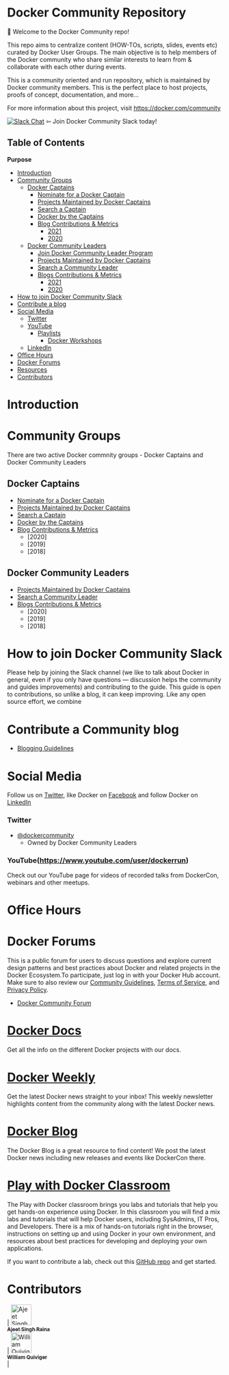 # Docker Community Repository

👋 Welcome to the Docker Community repo! 

This repo aims to centralize content (HOW-TOs, scripts, slides, events etc) curated by Docker User Groups. The main objective is to help members of the Docker community who share similar interests to learn from & collaborate with each other during events. 

This is a community oriented and run repository, which is maintained by Docker community members. This is the perfect place to host projects, proofs of concept, documentation, and more...

For more information about this project, visit https://docker.com/community


[![Slack Chat](https://img.shields.io/badge/Chat-Slack-ff69b4.svg "Join us. You're welcome!")](http://dockr.ly/slack) ⇦ Join Docker Community Slack today!


Table of Contents
-----------------

**Purpose**

-	[Introduction](#introduction)
- [Community Groups](#community-groups)
   - [Docker Captains](#docker-captains)
     - [Nominate for a Docker Captain]()
     - [Projects Maintained by Docker Captains](https://github.com/docker-captains/about#projects-we-maintain)
     - [Search a Captain](https://www.docker.com/community/captains)
     - [Docker by the Captains](https://github.com/docker-captains/dockerbythecaptains)
     - [Blog Contributions & Metrics]()
         - [2021]()
         - [2020]()
   - [Docker Community Leaders](#docker-community-leaders)
     - [Join Docker Community Leader Program](#join-docker-community-leader-program)
     - [Projects Maintained by Docker Captains](https://github.com/docker-community-leaders/about#projects-we-maintain)
     - [Search a Community Leader](https://github.com/docker-community-leaders)
     - [Blogs Contributions & Metrics]()
         - [2021]()
         - [2020]()
- [How to join Docker Community Slack](#how-to-join-docker-community-slack)
- [Contribute a blog](#contribute-a-blog)
- [Social Media](#social-media)
   - [Twitter](#twitter)
   - [YouTube](#YouTube)
     - [Playlists](https://www.youtube.com/c/DockerIo/playlists)
       - [Docker Workshops](https://www.youtube.com/watch?v=GXAD8qfkuJk&list=PLkA60AVN3hh-JW2m06J6LfmEku5FCLOCJ)
   - [LinkedIn](#linkedin)
- [Office Hours](#office-hours)
- [Docker Forums]()
- [Resources](#resources)
- [Contributors](#contributors)



# Introduction

# Community Groups

There are two active Docker commnity groups - Docker Captains and Docker Community Leaders

## Docker Captains

- [Nominate for a Docker Captain]()
- [Projects Maintained by Docker Captains](https://github.com/docker-captains/about#projects-we-maintain)
- [Search a Captain](https://www.docker.com/community/captains)
- [Docker by the Captains](https://github.com/docker-captains/dockerbythecaptains)
- [Blog Contributions & Metrics]()
  - [2020]
  - [2019]
  - [2018]


## Docker Community Leaders

- [Projects Maintained by Docker Captains](https://github.com/docker-community-leaders/about#projects-we-maintain)
- [Search a Community Leader](https://github.com/docker-community-leaders)
- [Blogs Contributions & Metrics]()
  - [2020]
  - [2019]
  - [2018]



# How to join Docker Community Slack

Please help by joining the Slack channel (we like to talk about Docker in general, even if you only have questions — discussion helps the community and guides improvements) and contributing to the guide. This guide is open to contributions, so unlike a blog, it can keep improving. Like any open source effort, we combine 

# Contribute a Community blog

- [Blogging Guidelines]()

  
# Social Media

Follow us on [Twitter](https://twitter.com/docker), like Docker on [Facebook](https://www.facebook.com/docker.run) and follow Docker on [LinkedIn](https://www.linkedin.com/company/docker)

### Twitter

- [@dockercommunity](http://twitter.com/dockercommunity) 
   - Owned by Docker Community Leaders
   
   
### YouTube(https://www.youtube.com/user/dockerrun)
Check out our YouTube page for videos of recorded talks from DockerCon, webinars and other meetups.


# Office Hours


# Docker Forums

This is a public forum for users to discuss questions and explore current design patterns and best practices about Docker and related projects in the Docker Ecosystem.To participate, just log in with your Docker Hub account. Make sure to also review our [Community Guidelines](https://forums.docker.com/guidelines), [Terms of Service](https://www.docker.com/legal/docker-terms-service), and [Privacy Policy](https://www.docker.com/docker-privacy-policy).

- [Docker Community Forum](https://forums.docker.com/)

# [Docker Docs](https://docs.docker.com/)
Get all the info on the different Docker projects with our docs.

# [Docker Weekly](https://www.docker.com/newsletter-subscription)
Get the latest Docker news straight to your inbox! This weekly newsletter highlights content from the community along with the latest Docker news.


# [Docker Blog](https://blog.docker.com/)
The Docker Blog is a great resource to find content! We post the latest Docker news including new releases and events like DockerCon there.


# [Play with Docker Classroom](http://training.play-with-docker.com/)

The Play with Docker classroom brings you labs and tutorials that help you get hands-on experience using Docker. In this classroom you will find a mix labs and tutorials that will help Docker users, including SysAdmins, IT Pros, and Developers. There is a mix of hands-on tutorials right in the browser, instructions on setting up and using Docker in your own environment, and resources about best practices for developing and deploying your own applications.

If you want to contribute a lab, check out this [GitHub repo](https://github.com/play-with-docker) and get started.

# Contributors

| [<img src="https://avatars1.githubusercontent.com/u/313480?s=400&v=4" width="48px;" alt="Ajeet Singh Raina"/><br /><sub><b> Ajeet Singh Raina</b></sub>](https://github.com/ajeetraina)<br /> |  [<img src="https://avatars1.githubusercontent.com/u/70955865?s=400&u=8d70a62714c42a9c4c8038788c03a7ac7e809ed5&v=4" width="48px;" alt="William Quiviger"/><br /><sub><b> William Quiviger</b></sub>](https://github.com/williamquiviger)<br /> |









 
